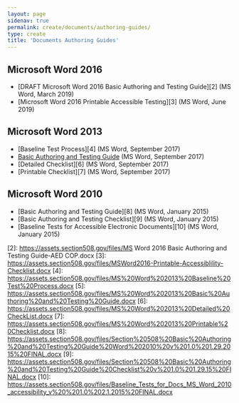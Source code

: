 ```yaml
---
layout: page
sidenav: true
permalink: create/documents/authoring-guides/
type: create
title: 'Documents Authoring Guides'
---
```


## Microsoft Word 2016

* [DRAFT Microsoft Word 2016 Basic Authoring and Testing Guide][2] (MS Word, March 2019)
* [Microsoft Word 2016 Printable Accessible Testing][3]&nbsp;(MS Word, June 2019)

## Microsoft Word 2013

* [Baseline Test Process][4] (MS Word, September 2017)
* <a aria-label="Basic Authoring and Testing Guide document" href="https://assets.section508.gov/files/MS%20Word%202013%20Basic%20Authoring%20and%20Testing%20Guide.docx">Basic Authoring and Testing Guide</a> (MS Word, September 2017)
* [Detailed Checklist][6] (MS Word, September 2017)
* [Printable Checklist][7] (MS Word, September 2017)

## Microsoft Word 2010

* [Basic Authoring and Testing Guide][8] (MS Word, January 2015)
* [Basic Authoring and Testing Checklist][9] (MS Word, January 2015)
* [Baseline Tests for Accessible Electronic Documents][10] (MS Word, January 2015)

[2]: https://assets.section508.gov/files/MS Word 2016 Basic Authoring and Testing Guide-AED COP.docx
[3]: https://assets.section508.gov/files/MSWord2016-Printable-Accessiblility-Checklist.docx
[4]: https://assets.section508.gov/files/MS%20Word%202013%20Baseline%20Test%20Process.docx
[5]: https://assets.section508.gov/files/MS%20Word%202013%20Basic%20Authoring%20and%20Testing%20Guide.docx
[6]: https://assets.section508.gov/files/MS%20Word%202013%20Detailed%20CheckList.docx
[7]: https://assets.section508.gov/files/MS%20Word%202013%20Printable%20Checklist.docx
[8]: https://assets.section508.gov/files/Section%20508%20Basic%20Authoring%20and%20Testing%20Guide%20Word%202010%20v%201.0%201.29.2015%20FINAL.docx
[9]: https://assets.section508.gov/files/Section%20508%20Basic%20Authoring%20and%20Testing%20Guide%20Checklist%20v%201.0%201.29.15%20FINAL.docx
[10]: https://assets.section508.gov/files/Baseline_Tests_for_Docs_MS_Word_2010_accessibility_v%20%201.0%202.1.2015%20FINAL.docx

